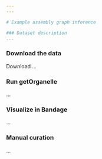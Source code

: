 ```yaml
---
---

# Example assembly graph inference

### Dataset description
...
```


### Download the data
Download ...

### Run getOrganelle
...

### Visualize in Bandage
...

### Manual curation
...



